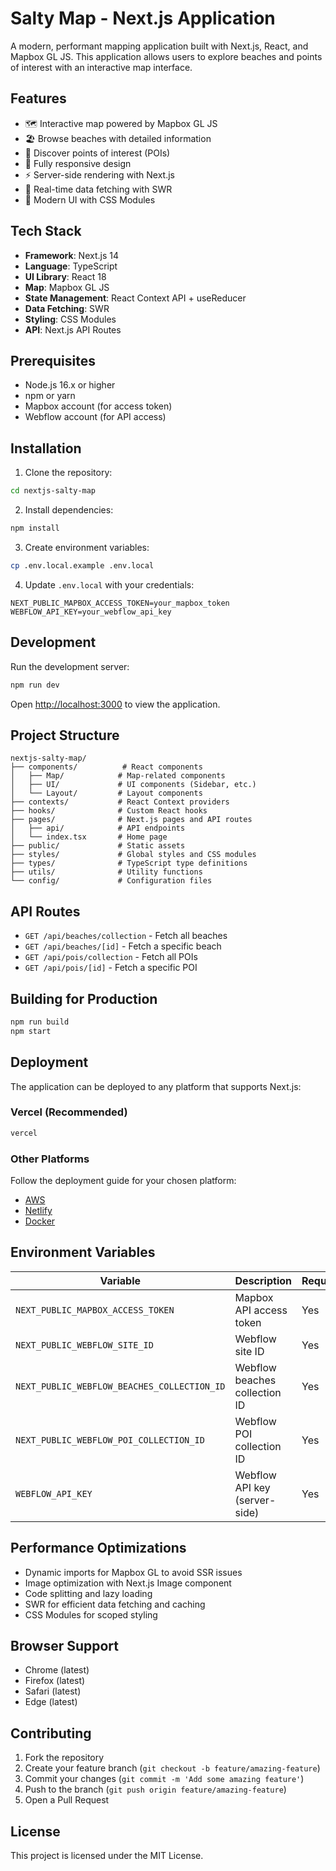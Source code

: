 # Salty Map - Next.js Application

A modern, performant mapping application built with Next.js, React, and Mapbox GL JS. This application allows users to explore beaches and points of interest with an interactive map interface.

## Features

- 🗺️ Interactive map powered by Mapbox GL JS
- 🏖️ Browse beaches with detailed information
- 📍 Discover points of interest (POIs)
- 📱 Fully responsive design
- ⚡ Server-side rendering with Next.js
- 🔄 Real-time data fetching with SWR
- 🎨 Modern UI with CSS Modules

## Tech Stack

- **Framework**: Next.js 14
- **Language**: TypeScript
- **UI Library**: React 18
- **Map**: Mapbox GL JS
- **State Management**: React Context API + useReducer
- **Data Fetching**: SWR
- **Styling**: CSS Modules
- **API**: Next.js API Routes

## Prerequisites

- Node.js 16.x or higher
- npm or yarn
- Mapbox account (for access token)
- Webflow account (for API access)

## Installation

1. Clone the repository:
```bash
cd nextjs-salty-map
```

2. Install dependencies:
```bash
npm install
```

3. Create environment variables:
```bash
cp .env.local.example .env.local
```

4. Update `.env.local` with your credentials:
```
NEXT_PUBLIC_MAPBOX_ACCESS_TOKEN=your_mapbox_token
WEBFLOW_API_KEY=your_webflow_api_key
```

## Development

Run the development server:

```bash
npm run dev
```

Open [http://localhost:3000](http://localhost:3000) to view the application.

## Project Structure

```
nextjs-salty-map/
├── components/          # React components
│   ├── Map/            # Map-related components
│   ├── UI/             # UI components (Sidebar, etc.)
│   └── Layout/         # Layout components
├── contexts/           # React Context providers
├── hooks/              # Custom React hooks
├── pages/              # Next.js pages and API routes
│   ├── api/            # API endpoints
│   └── index.tsx       # Home page
├── public/             # Static assets
├── styles/             # Global styles and CSS modules
├── types/              # TypeScript type definitions
├── utils/              # Utility functions
└── config/             # Configuration files
```

## API Routes

- `GET /api/beaches/collection` - Fetch all beaches
- `GET /api/beaches/[id]` - Fetch a specific beach
- `GET /api/pois/collection` - Fetch all POIs
- `GET /api/pois/[id]` - Fetch a specific POI

## Building for Production

```bash
npm run build
npm start
```

## Deployment

The application can be deployed to any platform that supports Next.js:

### Vercel (Recommended)
```bash
vercel
```

### Other Platforms
Follow the deployment guide for your chosen platform:
- [AWS](https://nextjs.org/docs/deployment#aws)
- [Netlify](https://nextjs.org/docs/deployment#netlify)
- [Docker](https://nextjs.org/docs/deployment#docker)

## Environment Variables

| Variable | Description | Required |
|----------|-------------|----------|
| `NEXT_PUBLIC_MAPBOX_ACCESS_TOKEN` | Mapbox API access token | Yes |
| `NEXT_PUBLIC_WEBFLOW_SITE_ID` | Webflow site ID | Yes |
| `NEXT_PUBLIC_WEBFLOW_BEACHES_COLLECTION_ID` | Webflow beaches collection ID | Yes |
| `NEXT_PUBLIC_WEBFLOW_POI_COLLECTION_ID` | Webflow POI collection ID | Yes |
| `WEBFLOW_API_KEY` | Webflow API key (server-side) | Yes |

## Performance Optimizations

- Dynamic imports for Mapbox GL to avoid SSR issues
- Image optimization with Next.js Image component
- Code splitting and lazy loading
- SWR for efficient data fetching and caching
- CSS Modules for scoped styling

## Browser Support

- Chrome (latest)
- Firefox (latest)
- Safari (latest)
- Edge (latest)

## Contributing

1. Fork the repository
2. Create your feature branch (`git checkout -b feature/amazing-feature`)
3. Commit your changes (`git commit -m 'Add some amazing feature'`)
4. Push to the branch (`git push origin feature/amazing-feature`)
5. Open a Pull Request

## License

This project is licensed under the MIT License.